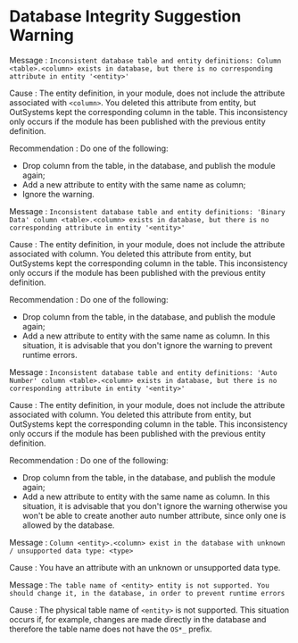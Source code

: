 # Database Integrity Suggestion Warning

Message : `Inconsistent database table and entity definitions: Column <table>.<column> exists in database, but there is no corresponding attribute in entity '<entity>'`

Cause : The entity definition, in your module, does not include the attribute associated with `<column>`. You deleted this attribute from entity, but OutSystems kept the corresponding column in the table. This inconsistency only occurs if the module has been published with the previous entity definition.

Recommendation : Do one of the following:

* Drop column from the table, in the database, and publish the module again;
* Add a new attribute to entity with the same name as column;
* Ignore the warning.

Message : `Inconsistent database table and entity definitions: 'Binary Data' column <table>.<column> exists in database, but there is no corresponding attribute in entity '<entity>'`

Cause : The entity definition, in your module, does not include the attribute associated with column. You deleted this attribute from entity, but OutSystems kept the corresponding column in the table. This inconsistency only occurs if the module has been published with the previous entity definition.

Recommendation : Do one of the following:

* Drop column from the table, in the database, and publish the module again;
* Add a new attribute to entity with the same name as column. In this situation, it is advisable that you don't ignore the warning to prevent runtime errors.

Message : `Inconsistent database table and entity definitions: 'Auto Number' column <table>.<column> exists in database, but there is no corresponding attribute in entity '<entity>'`

Cause : The entity definition, in your module, does not include the attribute associated with column. You deleted this attribute from entity, but OutSystems kept the corresponding column in the table. This inconsistency only occurs if the module has been published with the previous entity definition.

Recommendation : Do one of the following:

* Drop column from the table, in the database, and publish the module again;
* Add a new attribute to entity with the same name as column. In this situation, it is advisable that you don't ignore the warning otherwise you won't be able to create another auto number attribute, since only one is allowed by the database.

Message : `Column <entity>.<column> exist in the database with unknown / unsupported data type: <type>`

Cause : You have an attribute with an unknown or unsupported data type.

Message : `The table name of <entity> entity is not supported. You should change it, in the database, in order to prevent runtime errors`

Cause : The physical table name of `<entity>` is not supported. This situation occurs if, for example, changes are made directly in the database and therefore the table name does not have the `OS*_` prefix.

